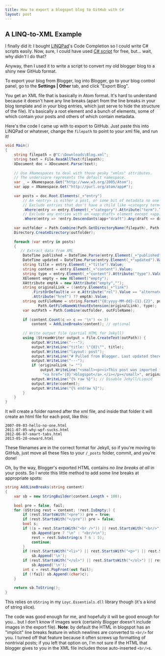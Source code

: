 ```yaml
---
title: How to export a blogspot blog to GitHub with C#
layout: post
---
```

## A LINQ-to-XML Example

I finally did it: I bought [LINQPad](http://www.linqpad.net/)'s Code Completion so I could write C# scripts easily. Now, sure, I could have used [C# script](http://www.codeproject.com/Articles/694248/Sharpening-Notepadplusplus) for free, but... wait, why _didn't_ I do that?

Anyway, then I used it to write a script to convert my old blogger blog to a shiny new GitHub format.

To export your blog from Blogger, log into Blogger, go to your blog control panel, go to the __Settings | Other__ tab, and click "Export Blog".

You get an XML file that is basically in Atom format. It's hard to understand because it doesn't have any line breaks (apart from the line breaks in your blog template and in your blog entries, which just serve to hide the structure of the file). It's basically a <feed> root element and a bunch of <entry> elements, some of which contain your posts and others of which contain metadata.

Here's the code I came up with to export to GitHub. Just paste this into LINQPad or whatever, change the `filepath` to point to your xml file, and run it!

~~~csharp
void Main()
{
	string filepath = @"C:\Downloads\Blog.xml";
	string text = File.ReadAllText(filepath);
	XDocument doc = XDocument.Parse(text);
	
	// Use XNamespaces to deal with those pesky "xmlns" attributes.
	// The underscore represents the default namespace.
	var _ = XNamespace.Get("http://www.w3.org/2005/Atom");
	var app = XNamespace.Get("http://purl.org/atom/app#");
	
	var posts = doc.Root.Elements(_+"entry")
		// An <entry> is either a post, or some bit of metadata no one cares about.
		// Exclude entries that don't have a child like <category term="...#post"/>
		.Where(entry => entry.Element(_+"category").Attribute("term").ToString().Contains("#post"))
		// Exclude any entries with an <app:draft> element except <app:draft>no</app:draft>
		.Where(entry => !entry.Descendants(app+"draft").Any(draft => draft.Value != "no"));
	
	var outfolder = Path.Combine(Path.GetDirectoryName(filepath), Path.GetFileNameWithoutExtension(filepath));
	Directory.CreateDirectory(outfolder);
	
	foreach (var entry in posts)
	{
	   // Extract data from XML
		DateTime published = DateTime.Parse(entry.Element(_+"published").Value);
		DateTime updated = DateTime.Parse(entry.Element(_+"updated").Value);
		string title = entry.Element(_+"title").Value;
		string content = entry.Element(_+"content").Value;
		string type = entry.Element(_+"content").Attribute("type").Value ?? "html";
		XElement empty = new XElement("empty");
		XAttribute emptA = new XAttribute("empty","");
		string originalLink = ((entry.Elements(_+"link")
			.FirstOrDefault(e => e.Attribute("rel").Value == "alternate") ?? empty)
			.Attribute("href") ?? emptA).Value;
		string outFileName = string.Format("{0:yyyy-MM-dd}-{1}.{2}", published,
		       Path.GetFileNameWithoutExtension(originalLink), type);
		var outPath = Path.Combine(outfolder, outFileName);
		
		if (content.Count(c => c == '\n') <= 3)
			content = AddLineBreaks(content); // optional
		
		// Write output file (partial HTML for Jekyll)
		using (StreamWriter output = File.CreateText(outPath)) {
			output.WriteLine("---");
			output.WriteLine("title: \"{0}\"", title);
			output.WriteLine("layout: post");
			output.WriteLine("# Pulled from Blogger. Last updated there on: {0:yyyy-MM-dd}", updated);
			output.WriteLine("---");
			if (originalLink != "")
				output.WriteLine("<small><p><i>This post was imported from "+
				 "<a href='{0}'>blogspot</a>.</i></p></small>", originalLink);
			output.WriteLine("{% raw %}"); // Disable Jekyll/Liquid
			output.Write(content);
			output.WriteLine("{% endraw %}");
		}
	}
}
~~~

It will create a folder named after the xml file, and inside that folder it will create an html file for each post, like this:

    2007-09-03-hello-no-one.html
    2011-07-05-why-wpf-sucks.html
    2012-06-07-smart-tabs.html
    2013-05-28-onward.html

These filenames are in the correct format for Jekyll, so if you're moving to GitHub, just move all these files to your `/_posts` folder, commit, and you're done!

Oh, by the way, Blogger's exported HTML contains _no line breaks at all_ in your posts. So I wrote this little method to add some line breaks at appropriate spots:

~~~csharp
string AddLineBreaks(string content)
{
	var sb = new StringBuilder(content.Length + 100);
	
	bool pre = false, fail;
	for (UString rest = content; !rest.IsEmpty;) {
		if (rest.StartsWith("<pre")) pre = true;
		if (rest.StartsWith("</pre")) pre = false;
		bool s;
		if ((s = rest.StartsWith("<br />")) || rest.StartsWith("<br/>")) {
			sb.Append(pre ? "\n" : "<br/>\n");
			rest = rest.Substring(s ? 6 : 5);
			continue;
		}
		if (rest.StartsWith("<li>") || rest.StartsWith("<p>") || rest.StartsWith("<tr>") || rest.StartsWith("<pre>") || rest.StartsWith("<blockquote>") || rest.StartsWith("<img"))
			sb.Append('\n');
		if (rest.StartsWith("</ul>") || rest.StartsWith("</ol>") || rest.StartsWith("</blockquote>"))
			sb.Append('\n');
		int c = rest.PopFront(out fail);
		if (!fail) sb.Append((char)c);
	}
	
	return sb.ToString();
}
~~~

This relies on `UString` in my `Loyc.Essentials.dll` library though (it's a kind of string slice).

The code was good enough for me, and hopefully it will be good enough for you... but I don't know if images work (certainly Blogger doesn't include images in the export file). __Note__: by default the HTML in blogspot has an "implicit" line breaks feature in which newlines are converted to `<br/>` for you. I turned off that feature because it often screws up formatting of nontrivial posts; if you left that option on, I'm not sure if the HTML that blogger gives to you in the XML file includes those auto-inserted `<br/>`s.
